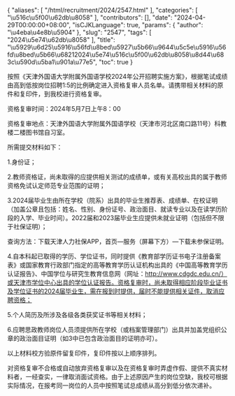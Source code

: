 {
    "aliases": [
        "/html/recruitment/2024/2547.html"
    ],
    "categories": [
        "\u516c\u5f00\u62db\u8058"
    ],
    "contributors": [],
    "date": "2024-04-29T00:00:00+08:00",
    "isCJKLanguage": true,
    "params": {
        "author": "\u4eba\u4e8b\u5904"
    },
    "slug": "2547",
    "tags": [
        "2024\u5e74\u62db\u8058"
    ],
    "title": "\u5929\u6d25\u5916\u56fd\u8bed\u5927\u5b66\u9644\u5c5e\u5916\u56fd\u8bed\u5b66\u68212024\u5e74\u516c\u5f00\u62db\u8058\u8d44\u683c\u590d\u5ba1\u901a\u77e5",
    "toc": true
}

按照《天津外国语大学附属外国语学校2024年公开招聘实施方案》，根据笔试成绩由高到低按岗位招聘1:5的比例确定进入资格复审人员名单。请携带相关材料的原件和复印件，到我校进行资格复审。




资格复审时间：2024年5月7日上午8：00




资格复审地点：天津外国语大学附属外国语学校（天津市河北区南口路11号）科教楼二楼图书馆自习室。




所需提交材料如下：




1.身份证；




2.教师资格证，尚未取得的应提供相关测试的成绩单，或有关高校出具的属于教师资格免试认定师范专业范围的证明；




3.2024届毕业生由所在学校（院系）出具的毕业生推荐表、成绩单、在校证明（加盖公章且包括：姓名、性别、身份证号、政治面目、就读专业以及在读学历阶段的入学、毕业时间）。2022届和2023届毕业生应提供未就业证明（包括但不限于社保证明）；




查询方法：下载天津人力社保APP，首页—服务（屏幕下方）—下载未参保证明。




4.自本科起已取得的学历、学位证书，同时提供《教育部学历证书电子注册备案表》或国家教育行政部门指定的高等教育学历认证机构出具的《中国高等教育学历认证报告》、中国学位与研究生教育信息网（网址：http://www.cdgdc.edu.cn/）或天津市学位中心出具的学位认证报告。资格复审时，尚未取得相应阶段毕业证书及学位证书的2024届毕业生，需在报到时提供，届时不能提供相关证件，取消应聘资格；




5.个人简历及所涉及各级各类获奖证书等相关材料；




6.应聘思政教师岗位人员须提供所在学校（或档案管理部门）出具并加盖党组织公章的政治面目证明（如3中已包含政治面目的证明亦可）。




以上材料校方验原件留复印件，复印件按以上顺序排列。




对资格复审不合格或自动放弃资格复审以及在资格复审时弄虚作假、提供不真实材料者，一经查实，一律取消面试资格。由于上述原因产生的岗位空缺，我校可根据实际情况，在报考同一岗位的人员中按照笔试总成绩从高分到低分依次递补。



  
